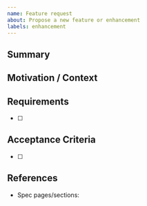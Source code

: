 ```yaml
---
name: Feature request
about: Propose a new feature or enhancement
labels: enhancement
---
```


## Summary

## Motivation / Context

## Requirements
- [ ] 

## Acceptance Criteria
- [ ] 

## References
- Spec pages/sections: 
